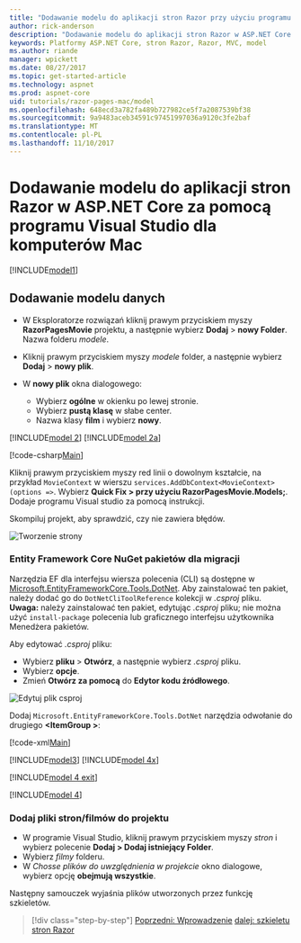```yaml
---
title: "Dodawanie modelu do aplikacji stron Razor przy użyciu programu Visual Studio dla komputerów Mac"
author: rick-anderson
description: "Dodawanie modelu do aplikacji stron Razor w ASP.NET Core za pomocą programu Visual Studio dla komputerów Mac"
keywords: Platformy ASP.NET Core, stron Razor, Razor, MVC, model
ms.author: riande
manager: wpickett
ms.date: 08/27/2017
ms.topic: get-started-article
ms.technology: aspnet
ms.prod: aspnet-core
uid: tutorials/razor-pages-mac/model
ms.openlocfilehash: 648ecd3a782fa489b727982ce5f7a2087539bf38
ms.sourcegitcommit: 9a9483aceb34591c97451997036a9120c3fe2baf
ms.translationtype: MT
ms.contentlocale: pl-PL
ms.lasthandoff: 11/10/2017
---
```

# <a name="adding-a-model-to-a-razor-pages-app-in-aspnet-core-with-visual-studio-for-mac"></a>Dodawanie modelu do aplikacji stron Razor w ASP.NET Core za pomocą programu Visual Studio dla komputerów Mac

[!INCLUDE[model1](../../includes/RP/model1.md)]

## <a name="add-a-data-model"></a>Dodawanie modelu danych

* W Eksploratorze rozwiązań kliknij prawym przyciskiem myszy **RazorPagesMovie** projektu, a następnie wybierz **Dodaj** > **nowy Folder**. Nazwa folderu *modele*.
* Kliknij prawym przyciskiem myszy *modele* folder, a następnie wybierz **Dodaj** > **nowy plik**.
* W **nowy plik** okna dialogowego:

  * Wybierz **ogólne** w okienku po lewej stronie.
  * Wybierz **pustą klasę** w słabe center.
  * Nazwa klasy **film** i wybierz **nowy**.

[!INCLUDE[model 2](../../includes/RP/model2.md)]
[!INCLUDE[model 2a](../../includes/RP/model2a.md)]

[!code-csharp[Main](../../tutorials/razor-pages/razor-pages-start/sample/RazorPagesMovie/Startup.cs?name=snippet_ConfigureServices2&highlight=3-6)]

Kliknij prawym przyciskiem myszy red linii o dowolnym kształcie, na przykład `MovieContext` w wierszu `services.AddDbContext<MovieContext>(options =>`. Wybierz **Quick Fix > przy użyciu RazorPagesMovie.Models;**. Dodaje programu Visual studio za pomocą instrukcji.

Skompiluj projekt, aby sprawdzić, czy nie zawiera błędów.

![Tworzenie strony](model/red.png)

### <a name="entity-framework-core-nuget-packages-for-migrations"></a>Entity Framework Core NuGet pakietów dla migracji

Narzędzia EF dla interfejsu wiersza polecenia (CLI) są dostępne w [Microsoft.EntityFrameworkCore.Tools.DotNet](https://www.nuget.org/packages/Microsoft.EntityFrameworkCore.Tools.DotNet). Aby zainstalować ten pakiet, należy dodać go do `DotNetCliToolReference` kolekcji w *.csproj* pliku. **Uwaga:** należy zainstalować ten pakiet, edytując *.csproj* pliku; nie można użyć `install-package` polecenia lub graficznego interfejsu użytkownika Menedżera pakietów.

Aby edytować *.csproj* pliku:

* Wybierz **pliku** > **Otwórz**, a następnie wybierz *.csproj* pliku.
* Wybierz **opcje**.
* Zmień **Otwórz za pomocą** do **Edytor kodu źródłowego**.

![Edytuj plik csproj](model/csproj.png)

Dodaj `Microsoft.EntityFrameworkCore.Tools.DotNet` narzędzia odwołanie do drugiego  **\<ItemGroup >**:

[!code-xml[Main](../../tutorials/razor-pages/razor-pages-start/snapshot_cli_sample/RazorPagesMovie/RazorPagesMovie.cli.csproj?range=12-16&highlight=4)]

[!INCLUDE[model3](../../includes/RP/model3.md)]
[!INCLUDE[model 4x](../../includes/RP/model4x.md)]

[!INCLUDE[model 4 exit](../../includes/RP/model4exit.md)]

[!INCLUDE[model 4](../../includes/RP/model4.md)]

### <a name="add-the-pagesmovies-files-to-the-project"></a>Dodaj pliki stron/filmów do projektu

* W programie Visual Studio, kliknij prawym przyciskiem myszy *stron* i wybierz polecenie **Dodaj > Dodaj istniejący Folder**.
* Wybierz *filmy* folderu.
* W *Chosse plików do uwzględnienia w projekcie* okno dialogowe, wybierz opcję **obejmują wszystkie**.

Następny samouczek wyjaśnia plików utworzonych przez funkcję szkieletów.

>[!div class="step-by-step"]
[Poprzedni: Wprowadzenie](xref:tutorials/razor-pages-mac/razor-pages-start)
[dalej: szkieletu stron Razor](xref:tutorials/razor-pages/page)
